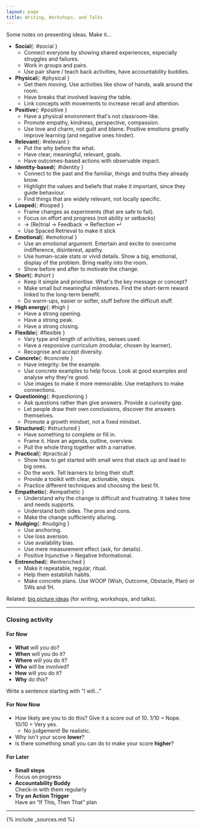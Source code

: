 ```yaml
---
layout: page
title: Writing, Workshops, and Talks
---
```


Some notes on presenting ideas. Make it...

- **Social**{: #social }
    - Connect everyone by showing shared experiences, especially struggles and failures.
    - Work in groups and pairs.
    - Use pair share / teach back activities, have accountability buddies.
- **Physical**{: #physical }
    - Get them moving. Use activities like show of hands, walk around the room.
    - Have breaks that involved leaving the table.
    - Link concepts with movements to increase recall and attention.
- **Positive**{: #positive }
    - Have a physical environment that's not classroom-like.
    - Promote empathy, kindness, perspective, compassion.
    - Use love and charm, not guilt and blame. Positive emotions greatly improve learning (and negative ones hinder).
- **Relevant**{: #relevant }
    - Put the why before the what.
    - Have clear, meaningful, relevant, goals.
    - Have outcomes-based actions with observable impact.
- **Identity-based**{: #identity }
    - Connect to the past and the familiar, things and truths they already know.
    - Highlight the values and beliefs that make it important, since they guide behaviour.
    - Find things that are widely relevant, not locally specific.
- **Looped**{: #looped }
    - Frame changes as experiments (that are safe to fail).
    - Focus on effort and progress (not ability or setbacks)
    - → (Re)trial → Feedback → Reflection ↵
    - Use Spaced Retrieval to make it stick
- **Emotional**{: #emotional }
    - Use an emotional argument. Entertain and excite to overcome indifference, disinterest, apathy.
    - Use human-scale stats or vivid details. Show a big, emotional, display of the problem. Bring reality into the room.
    - Show before and after to motivate the change.
- **Short**{: #short }
    - Keep it simple and prioritise. What's the key message or concept?
    - Make small but meaningful milestones. Find the short-term reward linked to the long-term benefit.
    - Do warm-ups, easier or softer, stuff before the difficult stuff.
- **High energy**{: #high }
    - Have a strong opening.
    - Have a strong peak.
    - Have a strong closing.
- **Flexible**{: #flexible }
    - Vary type and length of activities, senses used.
    - Have a responsive curriculum (modular, chosen by learner).
    - Recognise and accept diversity.
- **Concrete**{: #concrete }
    - Have integrity: be the example.
    - Use concrete examples to help focus. Look at good examples and analyse why they're good.
    - Use images to make it more memorable. Use metaphors to make connections.
- **Questioning**{: #questioning }
    - Ask questions rather than give answers. Provide a curiosity gap.
    - Let people draw their own conclusions, discover the answers themselves.
    - Promote a growth mindset, not a fixed mindset.
- **Structured**{: #structured }
    - Have something to complete or fill in.
    - Frame it. Have an agenda, outline, overview.
    - Pull the whole thing together with a narrative.
- **Practical**{: #practical }
    - Show how to get started with small wins that stack up and lead to big ones.
    - Do the work. Tell learners to bring their stuff.
    - Provide a toolkit with clear, actionable, steps.
    - Practice different techniques and choosing the best fit.
- **Empathetic**{: #empathetic }
    - Understand why the change is difficult and frustrating. It takes time and needs supports.
    - Understand both sides. The pros and cons.
    - Make the change sufficiently alluring.
- **Nudging**{: #nudging }
  - Use anchoring.
  - Use loss aversion.
  - Use availability bias.
  - Use mere measurement effect (ask, for details).
  - Positive Injunctive > Negative Informational.
- **Entrenched**{: #entrenched }
  - Make it repeatable, regular, ritual.
  - Help them establish habits.
  - Make concrete plans. Use WOOP (Wish, Outcome, Obstacle, Plan) or 5Ws and 1H.

Related: [big picture ideas](/writing-workshops-and-talks-big-picture/) (for writing, workshops, and talks).

---

### Closing activity

#### For Now

- **What** will you do?
- **When** will you do it?
- **Where** will you do it?
- **Who** will be involved?
- **How** will you do it?
- **Why** do *this*?

Write a sentence starting with "I will..."

#### For Now Now

- How likely are you to do this? Give it a score out of 10. 1/10 = Nope. 10/10 = Very yes.
    - No judgement! Be realistic.
- Why isn't your score **lower**?
- Is there something small you can do to make your score **higher**?

#### For Later

- **Small steps**<br>Focus on progress
- **Accountability Buddy**<br>Check-in with them regularly
- **Try an Action Trigger**<br>Have an “If This, Then That” plan

---

{% include _sources.md %}
